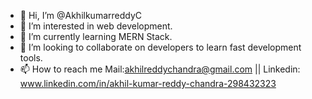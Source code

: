 - 👋 Hi, I’m @AkhilkumarreddyC
- 👀 I’m interested in web development.
- 🌱 I’m currently learning MERN Stack.
- 💞️ I’m looking to collaborate on developers to learn fast development tools.
- 📫 How to reach me Mail:akhilreddychandra@gmail.com || Linkedin: www.linkedin.com/in/akhil-kumar-reddy-chandra-298432323


<!---
AkhilkumarreddyC/AkhilkumarreddyC is a ✨ special ✨ repository because its `README.md` (this file) appears on your GitHub profile.
You can click the Preview link to take a look at your changes.
--->
